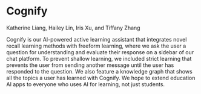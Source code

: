 # Cognify
Katherine Liang, Hailey Lin, Iris Xu, and Tiffany Zhang

Cognify is our AI-powered active learning assistant that integrates novel recall learning methods with freeform learning, where we ask the user a question for understanding and evaluate their response on a sidebar of our chat platform. To prevent shallow learning, we included strict learning that prevents the user from sending another message until the user has responded to the question. We also feature a knowledge graph that shows all the topics a user has learned with Cognify. We hope to extend education AI apps to everyone who uses AI for learning, not just students.
